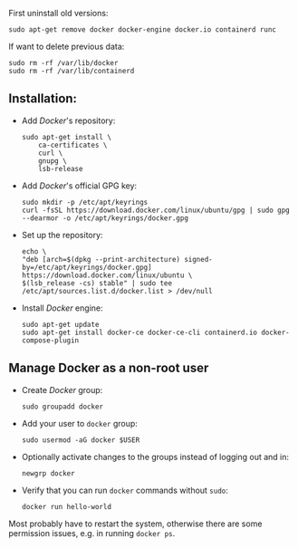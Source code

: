 First uninstall old versions:

`sudo apt-get remove docker docker-engine docker.io containerd runc`

If want to delete previous data:

```shell
sudo rm -rf /var/lib/docker
sudo rm -rf /var/lib/containerd
```

## Installation:

- Add _Docker_'s repository:

  ```shell
  sudo apt-get install \
      ca-certificates \
      curl \
      gnupg \
      lsb-release
  ```

- Add _Docker_'s official GPG key:

  ```shell
  sudo mkdir -p /etc/apt/keyrings
  curl -fsSL https://download.docker.com/linux/ubuntu/gpg | sudo gpg --dearmor -o /etc/apt/keyrings/docker.gpg
  ```

- Set up the repository:

  ```shell
  echo \
  "deb [arch=$(dpkg --print-architecture) signed-by=/etc/apt/keyrings/docker.gpg] https://download.docker.com/linux/ubuntu \
  $(lsb_release -cs) stable" | sudo tee /etc/apt/sources.list.d/docker.list > /dev/null
  ```

- Install _Docker_ engine:
  ```shell
  sudo apt-get update
  sudo apt-get install docker-ce docker-ce-cli containerd.io docker-compose-plugin
  ```

## Manage Docker as a non-root user

- Create _Docker_ group:

  `sudo groupadd docker`

- Add your user to `docker` group:

  `sudo usermod -aG docker $USER`

- Optionally activate changes to the groups instead of logging out and in:

  `newgrp docker`

- Verify that you can run `docker` commands without `sudo`:

  `docker run hello-world`

Most probably have to restart the system, otherwise there are some permission
issues, e.g. in running `docker ps`.
